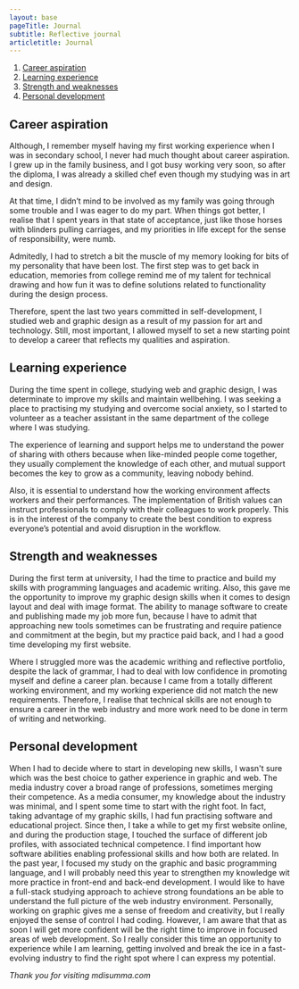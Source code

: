 ```yaml
---
layout: base
pageTitle: Journal
subtitle: Reflective journal
articletitle: Journal
---
```


<main> 
<ol> 
  <li><a href="#blog-1">Career aspiration</a></li>
  <li><a href="#blog-2">Learning experience</a></li>
  <li><a href="#blog-3">Strength and weaknesses</a></li>
  <li><a href="#blog-4">Personal development</a></li>
</ol>
<article>
<div id="blog-1">

## Career aspiration
Although, I remember myself having my first working experience when I was in secondary school, I never had much thought about career aspiration. I grew up in the family business, and I got busy working very soon, so after the diploma, I was already a skilled chef even though my studying was in art and design.

At that time, I didn’t mind to be involved as my family was going through some trouble and I was eager to do my part. When things got better, I realise that I spent years in that state of acceptance, just like those horses with blinders pulling carriages, and my priorities in life except for the sense of responsibility, were numb.

Admitedly, I had to stretch a bit the muscle of my memory looking for bits of my personality that have been lost. The first step was to get back in education, memories from college remind me of my talent for technical drawing and how fun it was to define solutions related to functionality during the design process.

Therefore, spent the last two years committed in self-development, I studied web and graphic design as a result of my passion for art and technology. Still, most important, I allowed myself to set a new starting point to develop a career that reflects my qualities and aspiration.
</div>
<div id="blog-2">

## Learning experience 
During the time spent in college, studying web and graphic design, I was determinate to improve my skills and maintain wellbehing. I was seeking a place to practising my studying and overcome social anxiety, so I started to volunteer as a teacher assistant in the same department of the college where I was studying.

The experience of learning and support helps me to understand the power of sharing with others because when like-minded people come together, they usually complement the knowledge of each other, and mutual support becomes the key to grow as a community, leaving nobody behind.

Also, it is essential to understand how the working environment affects workers and their performances. The implementation of British values can instruct professionals to comply with their colleagues to work properly. This is in the interest of the company to create the best condition to express everyone’s potential and avoid disruption in the workflow.
</div>
<div id="blog-3">

##  Strength and weaknesses 
During the first term at university, I had the time to practice and build my skills with programming languages and academic writing. Also, this gave me the opportunity to improve my graphic design skills when it comes to design layout and deal with image format. The ability to manage software to create and publishing made my job more fun, because I have to admit that approaching new tools sometimes can be frustrating and require patience and commitment at the begin, but my practice paid back, and I had a good time developing my first website.

Where I struggled more was the academic writhing and reflective portfolio, despite the lack of grammar, I had to deal with low confidence in promoting myself and define a career plan. because I came from a totally different working environment, and my working experience did not match the new requirements. Therefore, I realise that technical skills are not enough to ensure a career in the web industry and more work need to be done in term of writing and networking.
</div>
<div id="blog-4">

## Personal development
When I had to decide where to start in developing new skills, I wasn't sure which was the best choice to gather experience in graphic and web. The media industry cover a broad range of professions, sometimes merging their competence. 
As a media consumer, my knowledge about the industry was minimal, and I spent some time to start with the right foot. In fact, taking advantage of my graphic skills, I had fun practising software and educational project.
Since then, I take a while to get my first website online, and during the production stage, I touched the surface of different job profiles, with associated technical competence. I find important how software abilities enabling professional skills and how both are related. 
In the past year, I focused my study on the graphic and basic programming language, and I will probably need this year to strengthen my knowledge wit more practice in front-end and back-end development. I would like to have a full-stack studying approach to achieve strong foundations an be able to understand the full picture of the web industry environment. 
Personally, working on graphic gives me a sense of freedom and creativity, but I really enjoyed the sense of control I had coding. However, I am aware that that as soon I will get more confident will be the right time to improve in focused areas of web development. So I really consider this time an opportunity to experience while I am learning, getting involved and break the ice in a fast-evolving industry to find the right spot where I can express my potential. 
</div>
</article> 

*Thank you for visiting mdisumma.com*

</main>
